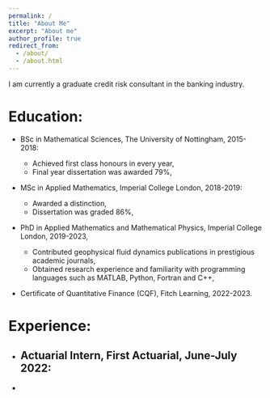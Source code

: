 ```yaml
---
permalink: /
title: "About Me"
excerpt: "About me"
author_profile: true
redirect_from: 
  - /about/
  - /about.html
---
```


I am currently a graduate credit risk consultant in the banking industry.

# Education:

* BSc in Mathematical Sciences, The University of Nottingham, 2015-2018:
  - Achieved first class honours in every year,
  - Final year dissertation was awarded 79%,
  
* MSc in Applied Mathematics, Imperial College London, 2018-2019:
  - Awarded a distinction, 
  - Dissertation was graded 86%,
  
* PhD in Applied Mathematics and Mathematical Physics, Imperial College London, 2019-2023,
  - Contributed geophysical fluid dynamics publications in prestigious academic journals,
  - Obtained research experience and familiarity with programming languages such as MATLAB, Python, Fortran and C++,
  
* Certificate of Quantitative Finance (CQF), Fitch Learning, 2022-2023.
  

# Experience:

* Actuarial Intern, First Actuarial, June-July 2022:
  -

* 
